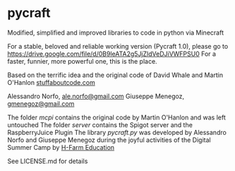# pycraft
Modified, simplified and improved libraries to code in python via Minecraft

For a stable, beloved and reliable working version (Pycraft 1.0),  please go to https://drive.google.com/file/d/0B9leATA2g5JjZldVeDJiVWFPSU0
For a faster, funnier, more powerful one, this is the place.


Based on the terrific idea and the original code of David Whale and Martin O'Hanlon [stuffaboutcode.com](www.stuffaboutcode.com)

Alessandro Norfo, ale.norfo@gmail.com
Giuseppe Menegoz, gmenegoz@gmail.com

The folder _mcpi_ contains the original code by Martin O'Hanlon and was left untouched
The folder _server_ contains the Spigot server and the RaspberryJuice Plugin
The library _pycraft.py_ was developed by Alessandro Norfo and Giuseppe Menegoz during the joyful activities of the Digital Summer Camp by [H-Farm Education](https://h-campus.com/)

See LICENSE.md for details

